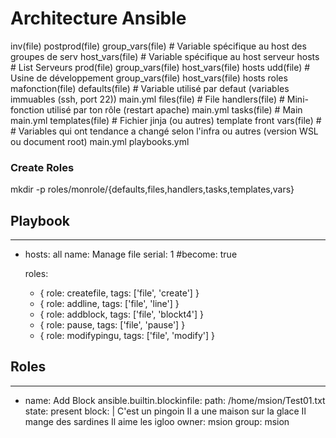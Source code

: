# Architecture Ansible

inv(file)
    postprod(file)
        group_vars(file) # Variable spécifique au host des groupes de serv
        host_vars(file) # Variable spécifique au host serveur
        hosts # List Serveurs
    prod(file)
        group_vars(file)
        host_vars(file)
        hosts
    udd(file) # Usine de développement
        group_vars(file)
        host_vars(file)
        hosts
roles
    mafonction(file)
        defaults(file) # Variable utilisé par defaut (variables immuables (ssh, port 22))
            main.yml
        files(file) # File
        handlers(file) # Mini-fonction utilisé par ton rôle (restart apache)
            main.yml
        tasks(file) # Main
            main.yml
        templates(file) # Fichier jinja (ou autres) template front
        vars(file) # # Variables qui ont tendance a changé selon l'infra ou autres (version WSL ou document root)
            main.yml
playbooks.yml

### Create Roles
mkdir -p roles/monrole/{defaults,files,handlers,tasks,templates,vars}

## Playbook
---
- hosts: all
  name: Manage file
  serial: 1
  #become: true

  roles:
    - { role: createfile, tags: ['file', 'create'] }
    - { role: addline, tags: ['file', 'line'] }
    - { role: addblock, tags: ['file', 'blockt4'] }
    - { role: pause, tags: ['file', 'pause'] }
    - { role: modifypingu, tags: ['file', 'modify'] }

## Roles
---
- name: Add Block
  ansible.builtin.blockinfile:
    path: /home/msion/Test01.txt
    state: present
    block: |
      C'est un pingoin
      Il a une maison sur la glace
      Il mange des sardines
      Il aime les igloo
    owner: msion
    group: msion